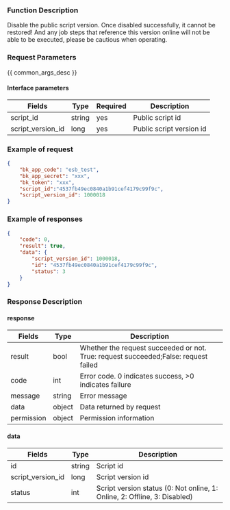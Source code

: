 ### Function Description

Disable the public script version. Once disabled successfully, it cannot be restored! And any job steps that reference this version online will not be able to be executed, please be cautious when operating.

### Request Parameters

{{ common_args_desc }}

#### Interface parameters

| Fields            | Type   | Required | Description              |
| ----------------- | ------ | -------- | ------------------------ |
| script_id         | string | yes      | Public script id         |
| script_version_id | long   | yes      | Public script version id |


### Example of request

```json
{
    "bk_app_code": "esb_test",
    "bk_app_secret": "xxx",
    "bk_token": "xxx",
    "script_id":"4537fb49ec0840a1b91cef4179c99f9c",
    "script_version_id": 1000018
}
```

### Example of responses

```json
{
    "code": 0,
    "result": true,
    "data": {
        "script_version_id": 1000018,
        "id": "4537fb49ec0840a1b91cef4179c99f9c",
        "status": 3
    }
}
```

### Response Description

#### response

| Fields     | Type   | Description                                                  |
| ---------- | ------ | ------------------------------------------------------------ |
| result     | bool   | Whether the request succeeded or not. True: request succeeded;False: request failed |
| code       | int    | Error code. 0 indicates success, >0 indicates failure        |
| message    | string | Error message                                                |
| data       | object | Data returned by request                                     |
| permission | object | Permission information                                       |

#### data

| Fields            | Type   | Description                                                  |
| ----------------- | ------ | ------------------------------------------------------------ |
| id                | string | Script id                                                    |
| script_version_id | long   | Script version id                                            |
| status            | int    | Script version status (0: Not online, 1: Online, 2: Offline, 3: Disabled) |
